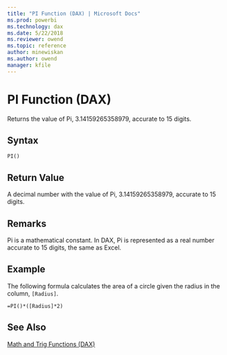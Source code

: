 ```yaml
---
title: "PI Function (DAX) | Microsoft Docs"
ms.prod: powerbi 
ms.technology: dax
ms.date: 5/22/2018
ms.reviewer: owend
ms.topic: reference
author: minewiskan
ms.author: owend
manager: kfile
---
```

# PI Function (DAX)
Returns the value of Pi, 3.14159265358979, accurate to 15 digits.  
  
## Syntax  
  
```dax
PI()  
```
  
## Return Value  
A decimal number with the value of Pi, 3.14159265358979, accurate to 15 digits.  
  
## Remarks  
Pi is a mathematical constant. In DAX, Pi is represented as a real number accurate to 15 digits, the same as Excel.  
  
## Example  
The following formula calculates the area of a circle given the radius in the column, `[Radius]`.  
  
```dax
=PI()*([Radius]*2)  
```
  
## See Also  
[Math and Trig Functions &#40;DAX&#41;](math-and-trig-functions-dax.md)  
  
